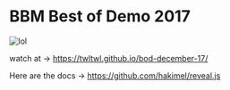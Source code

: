 # BBM Best of Demo 2017

![lol](https://twltwl.github.io/bod-december-17/pres.png)

watch at -> https://twltwl.github.io/bod-december-17/

Here are the docs -> https://github.com/hakimel/reveal.js 
